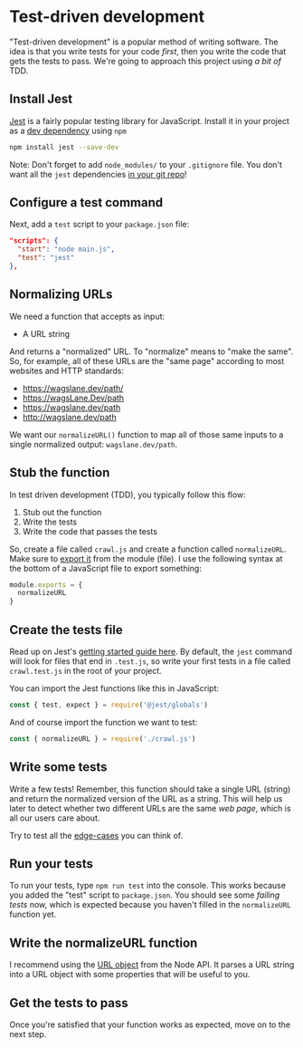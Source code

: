 # Test-driven development

"Test-driven development" is a popular method of writing software. The idea is that you write tests for your code *first*, then you write the code that gets the tests to pass. We're going to approach this project using *a bit of* TDD.

## Install Jest

[Jest](https://jestjs.io/) is a fairly popular testing library for JavaScript. Install it in your project as a [dev dependency](https://medium.com/@stalonadsl948/dependencies-vs-devdependencies-926e096a3dee) using `npm`

```bash
npm install jest --save-dev
```

Note: Don't forget to add `node_modules/` to your `.gitignore` file. You don't want all the `jest` dependencies [in your git repo](https://sebhastian.com/git-ignore-node_modules/)!

## Configure a test command

Next, add a `test` script to your `package.json` file:

```json
"scripts": {
  "start": "node main.js",
  "test": "jest"
},
```

## Normalizing URLs

We need a function that accepts as input:

* A URL string

And returns a "normalized" URL. To "normalize" means to "make the same". So, for example, all of these URLs are the "same page" according to most websites and HTTP standards:

* https://wagslane.dev/path/
* https://wagsLane.Dev/path
* https://wagslane.dev/path
* http://wagslane.dev/path

We want our `normalizeURL()` function to map all of those same inputs to a single normalized output: `wagslane.dev/path`.

## Stub the function

In test driven development (TDD), you typically follow this flow:

1. Stub out the function
2. Write the tests
3. Write the code that passes the tests

So, create a file called `crawl.js` and create a function called `normalizeURL`. Make sure to [export it](https://www.sitepoint.com/understanding-module-exports-exports-node-js/) from the module (file). I use the following syntax at the bottom of a JavaScript file to export something:

```js
module.exports = {
  normalizeURL
}
```

## Create the tests file

Read up on Jest's [getting started guide here](https://jestjs.io/docs/getting-started). By default, the `jest` command will look for files that end in `.test.js`, so write your first tests in a file called `crawl.test.js` in the root of your project. 

You can import the Jest functions like this in JavaScript:

```js
const { test, expect } = require('@jest/globals')
```

And of course import the function we want to test:

```js
const { normalizeURL } = require('./crawl.js')
```

## Write some tests

Write a few tests! Remember, this function should take a single URL (string) and return the normalized version of the URL as a string. This will help us later to detect whether two different URLs are the same *web page*, which is all our users care about.

Try to test all the [edge-cases](https://en.wikipedia.org/wiki/Edge_case) you can think of.

## Run your tests

To run your tests, type `npm run test` into the console. This works because you added the "test" script to `package.json`. You should see some *failing tests* now, which is expected because you haven't filled in the `normalizeURL` function yet.

## Write the normalizeURL function

I recommend using the [URL object](https://nodejs.org/api/url.html#url-strings-and-url-objects) from the Node API. It parses a URL string into a URL object with some properties that will be useful to you.

## Get the tests to pass

Once you're satisfied that your function works as expected, move on to the next step.
